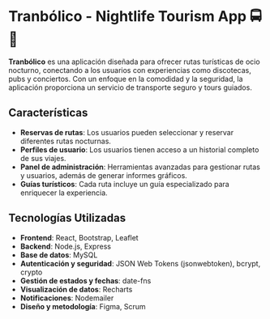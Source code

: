 # Tranbólico - Nightlife Tourism App 🚍🎉

**Tranbólico** es una aplicación diseñada para ofrecer rutas turísticas de ocio nocturno, conectando a los usuarios con experiencias como discotecas, pubs y conciertos. Con un enfoque en la comodidad y la seguridad, la aplicación proporciona un servicio de transporte seguro y tours guiados.

## Características

- **Reservas de rutas**: Los usuarios pueden seleccionar y reservar diferentes rutas nocturnas.
- **Perfiles de usuario**: Los usuarios tienen acceso a un historial completo de sus viajes.
- **Panel de administración**: Herramientas avanzadas para gestionar rutas y usuarios, además de generar informes gráficos.
- **Guías turísticos**: Cada ruta incluye un guía especializado para enriquecer la experiencia.

## Tecnologías Utilizadas

- **Frontend**: React, Bootstrap, Leaflet
- **Backend**: Node.js, Express
- **Base de datos**: MySQL
- **Autenticación y seguridad**: JSON Web Tokens (jsonwebtoken), bcrypt, crypto
- **Gestión de estados y fechas**: date-fns
- **Visualización de datos**: Recharts
- **Notificaciones**: Nodemailer
- **Diseño y metodología**: Figma, Scrum
